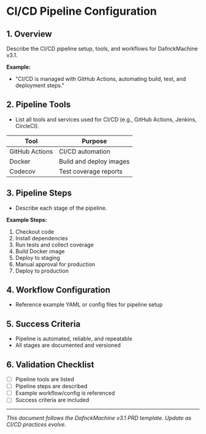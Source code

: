 # CI/CD Pipeline Configuration

## 1. Overview
Describe the CI/CD pipeline setup, tools, and workflows for DafnckMachine v3.1.

**Example:**
- "CI/CD is managed with GitHub Actions, automating build, test, and deployment steps."

## 2. Pipeline Tools
- List all tools and services used for CI/CD (e.g., GitHub Actions, Jenkins, CircleCI).

| Tool           | Purpose                |
|----------------|------------------------|
| GitHub Actions | CI/CD automation       |
| Docker         | Build and deploy images|
| Codecov        | Test coverage reports  |

## 3. Pipeline Steps
- Describe each stage of the pipeline.

**Example Steps:**
1. Checkout code
2. Install dependencies
3. Run tests and collect coverage
4. Build Docker image
5. Deploy to staging
6. Manual approval for production
7. Deploy to production

## 4. Workflow Configuration
- Reference example YAML or config files for pipeline setup

## 5. Success Criteria
- Pipeline is automated, reliable, and repeatable
- All stages are documented and versioned

## 6. Validation Checklist
- [ ] Pipeline tools are listed
- [ ] Pipeline steps are described
- [ ] Example workflow/config is referenced
- [ ] Success criteria are included

---
*This document follows the DafnckMachine v3.1 PRD template. Update as CI/CD practices evolve.* 